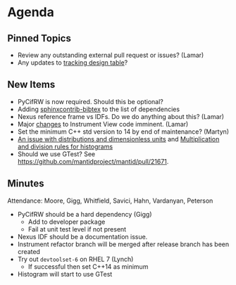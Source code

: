 Agenda
======

Pinned Topics
-------------
* Review any outstanding external pull request or issues? (Lamar)
* Any updates to [tracking design table](https://github.com/mantidproject/documents/blob/master/Project-Management/TechnicalSteeringCommittee/reports/TSC-TrackingDesignProposals.md)?

New Items
---------
* PyCifRW is now required. Should this be optional?
* Adding [sphinxcontrib-bibtex](https://sphinxcontrib-bibtex.readthedocs.io) to the list of dependencies
* Nexus reference frame vs IDFs. Do we do anything about this? (Lamar)
* Major [changes](https://github.com/mantidproject/mantid/pull/21881) to Instrument View code imminent. (Lamar)
* Set the minimum C++ std version to 14 by end of maintenance? (Martyn)
* [An issue with distributions and dimensionless units](https://github.com/mantidproject/documents/blob/fix-divide-distribution/Design/DistributionsAndDimensionlessData.md) and [Multiplication and division rules for histograms](https://github.com/mantidproject/documents/pull/25)
* Should we use GTest? See https://github.com/mantidproject/mantid/pull/21671.


Minutes
-------

Attendance: Moore, Gigg, Whitfield, Savici, Hahn, Vardanyan, Peterson

* PyCifRW should be a hard dependency (Gigg)
  * Add to developer package
  * Fail at unit test level if not present
* Nexus IDF should be a documentation issue.
* Instrument refactor branch will be merged after release branch has been created
* Try out `devtoolset-6` on RHEL 7 (Lynch)
  * If successful then set C++14 as minimum
* Histogram will start to use GTest
